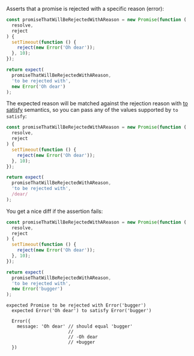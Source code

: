 Asserts that a promise is rejected with a specific reason (error):

<!-- unexpected-markdown async:true -->

```js
const promiseThatWillBeRejectedWithAReason = new Promise(function (
  resolve,
  reject
) {
  setTimeout(function () {
    reject(new Error('Oh dear'));
  }, 10);
});

return expect(
  promiseThatWillBeRejectedWithAReason,
  'to be rejected with',
  new Error('Oh dear')
);
```

The expected reason will be matched against the rejection reason with
[to satisfy](../../any/to-satisfy/) semantics, so you can pass any of the
values supported by `to satisfy`:

<!-- unexpected-markdown async:true -->

```js
const promiseThatWillBeRejectedWithAReason = new Promise(function (
  resolve,
  reject
) {
  setTimeout(function () {
    reject(new Error('Oh dear'));
  }, 10);
});

return expect(
  promiseThatWillBeRejectedWithAReason,
  'to be rejected with',
  /dear/
);
```

You get a nice diff if the assertion fails:

<!-- unexpected-markdown async:true -->

```js
const promiseThatWillBeRejectedWithAReason = new Promise(function (
  resolve,
  reject
) {
  setTimeout(function () {
    reject(new Error('Oh dear'));
  }, 10);
});

return expect(
  promiseThatWillBeRejectedWithAReason,
  'to be rejected with',
  new Error('bugger')
);
```

```output
expected Promise to be rejected with Error('bugger')
  expected Error('Oh dear') to satisfy Error('bugger')

  Error({
    message: 'Oh dear' // should equal 'bugger'
                       //
                       // -Oh dear
                       // +bugger
  })
```
